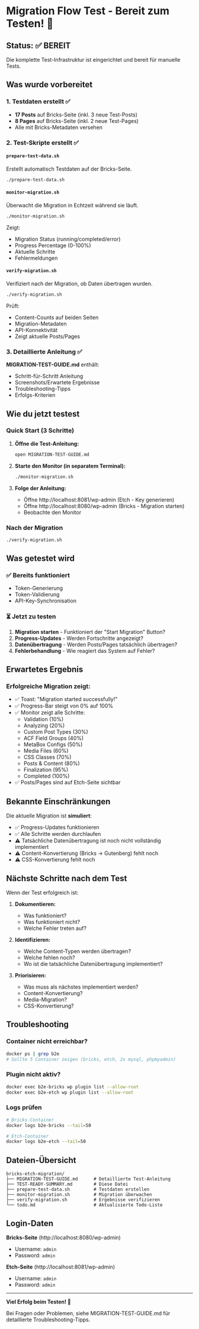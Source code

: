 # Migration Flow Test - Bereit zum Testen! 🚀

## Status: ✅ BEREIT

Die komplette Test-Infrastruktur ist eingerichtet und bereit für manuelle Tests.

## Was wurde vorbereitet

### 1. Testdaten erstellt ✅
- **17 Posts** auf Bricks-Seite (inkl. 3 neue Test-Posts)
- **8 Pages** auf Bricks-Seite (inkl. 2 neue Test-Pages)
- Alle mit Bricks-Metadaten versehen

### 2. Test-Skripte erstellt ✅

#### `prepare-test-data.sh`
Erstellt automatisch Testdaten auf der Bricks-Seite.

```bash
./prepare-test-data.sh
```

#### `monitor-migration.sh`
Überwacht die Migration in Echtzeit während sie läuft.

```bash
./monitor-migration.sh
```

Zeigt:
- Migration Status (running/completed/error)
- Progress Percentage (0-100%)
- Aktuelle Schritte
- Fehlermeldungen

#### `verify-migration.sh`
Verifiziert nach der Migration, ob Daten übertragen wurden.

```bash
./verify-migration.sh
```

Prüft:
- Content-Counts auf beiden Seiten
- Migration-Metadaten
- API-Konnektivität
- Zeigt aktuelle Posts/Pages

### 3. Detaillierte Anleitung ✅

**MIGRATION-TEST-GUIDE.md** enthält:
- Schritt-für-Schritt Anleitung
- Screenshots/Erwartete Ergebnisse
- Troubleshooting-Tipps
- Erfolgs-Kriterien

## Wie du jetzt testest

### Quick Start (3 Schritte)

1. **Öffne die Test-Anleitung:**
   ```bash
   open MIGRATION-TEST-GUIDE.md
   ```

2. **Starte den Monitor (in separatem Terminal):**
   ```bash
   ./monitor-migration.sh
   ```

3. **Folge der Anleitung:**
   - Öffne http://localhost:8081/wp-admin (Etch - Key generieren)
   - Öffne http://localhost:8080/wp-admin (Bricks - Migration starten)
   - Beobachte den Monitor

### Nach der Migration

```bash
./verify-migration.sh
```

## Was getestet wird

### ✅ Bereits funktioniert
- Token-Generierung
- Token-Validierung
- API-Key-Synchronisation

### ⏳ Jetzt zu testen
1. **Migration starten** - Funktioniert der "Start Migration" Button?
2. **Progress-Updates** - Werden Fortschritte angezeigt?
3. **Datenübertragung** - Werden Posts/Pages tatsächlich übertragen?
4. **Fehlerbehandlung** - Wie reagiert das System auf Fehler?

## Erwartetes Ergebnis

### Erfolgreiche Migration zeigt:
- ✅ Toast: "Migration started successfully!"
- ✅ Progress-Bar steigt von 0% auf 100%
- ✅ Monitor zeigt alle Schritte:
  - Validation (10%)
  - Analyzing (20%)
  - Custom Post Types (30%)
  - ACF Field Groups (40%)
  - MetaBox Configs (50%)
  - Media Files (60%)
  - CSS Classes (70%)
  - Posts & Content (80%)
  - Finalization (95%)
  - Completed (100%)
- ✅ Posts/Pages sind auf Etch-Seite sichtbar

## Bekannte Einschränkungen

Die aktuelle Migration ist **simuliert**:
- ✅ Progress-Updates funktionieren
- ✅ Alle Schritte werden durchlaufen
- ⚠️ Tatsächliche Datenübertragung ist noch nicht vollständig implementiert
- ⚠️ Content-Konvertierung (Bricks → Gutenberg) fehlt noch
- ⚠️ CSS-Konvertierung fehlt noch

## Nächste Schritte nach dem Test

Wenn der Test erfolgreich ist:

1. **Dokumentieren:**
   - Was funktioniert?
   - Was funktioniert nicht?
   - Welche Fehler treten auf?

2. **Identifizieren:**
   - Welche Content-Typen werden übertragen?
   - Welche fehlen noch?
   - Wo ist die tatsächliche Datenübertragung implementiert?

3. **Priorisieren:**
   - Was muss als nächstes implementiert werden?
   - Content-Konvertierung?
   - Media-Migration?
   - CSS-Konvertierung?

## Troubleshooting

### Container nicht erreichbar?
```bash
docker ps | grep b2e
# Sollte 5 Container zeigen (bricks, etch, 2x mysql, phpmyadmin)
```

### Plugin nicht aktiv?
```bash
docker exec b2e-bricks wp plugin list --allow-root
docker exec b2e-etch wp plugin list --allow-root
```

### Logs prüfen
```bash
# Bricks-Container
docker logs b2e-bricks --tail=50

# Etch-Container
docker logs b2e-etch --tail=50
```

## Dateien-Übersicht

```
bricks-etch-migration/
├── MIGRATION-TEST-GUIDE.md      # Detaillierte Test-Anleitung
├── TEST-READY-SUMMARY.md        # Diese Datei
├── prepare-test-data.sh         # Testdaten erstellen
├── monitor-migration.sh         # Migration überwachen
├── verify-migration.sh          # Ergebnisse verifizieren
└── todo.md                      # Aktualisierte Todo-Liste
```

## Login-Daten

**Bricks-Seite** (http://localhost:8080/wp-admin)
- Username: `admin`
- Password: `admin`

**Etch-Seite** (http://localhost:8081/wp-admin)
- Username: `admin`
- Password: `admin`

---

**Viel Erfolg beim Testen! 🚀**

Bei Fragen oder Problemen, siehe MIGRATION-TEST-GUIDE.md für detaillierte Troubleshooting-Tipps.
